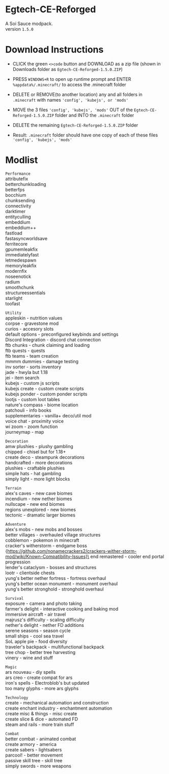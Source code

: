 # Egtech-CE-Reforged
A Soi Sauce modpack.\
version ```1.5.0```

# Download Instructions
- CLICK the green ```<>code``` button and DOWNLOAD as a zip file (shown in Downloads folder as ```Egtech-CE-Reforged-1.5.0.ZIP```)

- PRESS ```WINDOWS+R``` to open up runtime prompt and ENTER ```%appdata%/.minecraft/``` to access the .minecraft folder
- DELETE or REMOVE(to another location) any and all folders in ```.minecraft``` with names ```'config', 'kubejs', or 'mods'```

- MOVE the 3 files ```'config', 'kubejs', 'mods'``` OUT of the ```Egtech-CE-Reforged-1.5.0.ZIP``` folder and INTO the ```.minecraft``` folder
- DELETE the remaining ```Egtech-CE-Reforged-1.5.0.ZIP``` folder

- Result: ```.minecraft``` folder should have one copy of each of these files ```'config', 'kubejs', 'mods'```
# Modlist
```Performance```\
attributefix\
betterchunkloading\
betterfps\
bocchium\
chunksending\
connectivity\
darktimer\
entityculling\
embeddium\
embeddium++\
fastload\
fastasyncworldsave\
ferritecore\
gpumemleakfix\
immediatelyfast\
letmedespawn\
memoryleakfix\
modernfix\
noseenotick\
radium\
smoothchunk\
structureessentials\
starlight\
toofast

```Utility```\
appleskin - nutrition values\
corpse - gravestone mod\
curios - accesory slots\
default options - preconfigured keybinds and settings\
Discord Integration - discord chat connection\
ftb chunks - chunk claiming and loading\
ftb quests - quests\
ftb teams - team creation\
mmmm dummies - damage testing\
inv sorter - sorts inventory\
jade - hwyla but 1.18\
jei - item search\
kubejs - custom js scripts\
kubejs create - custom create scripts\
kubejs ponder - custom ponder scripts\
lootjs - custom loot tables\
nature's compass - biome location\
patchouli - info books\
supplementaries - vanilla+ deco/util mod\
voice chat - proximity voice\
wi zoom - zoom function\
journeymap - map

```Decoration```\
amw plushies - plushy gambling\
chipped - chisel but for 1.18+\
create deco - steampunk decorations\
handcrafted - more decorations\
plushies - craftable plushies\
simple hats - hat gambling\
simply light - more light blocks

```Terrain```\
alex's caves - new cave biomes\
incendium - new nether biomes\
nullscape - new end biomes\
regions unexplored - new biomes\
tectonic - dramatic larger biomes

```Adventure```\
alex's mobs - new mobs and bosses\
better villages - overhauled village structures\
cobblemon - pokemon in minecraft\
cracker's witherstorm - endgame boss {https://github.com/nonamecrackers2/crackers-wither-storm-mod/wiki/Known-Compatibility-Issues}\
end remastered - cooler end portal progression\
lender's cataclysm - bosses and structures\
lootr - clientside chests\
yung's better nether fortress - fortress overhaul\
yung's better ocean monument - monument overhaul\
yung's better stronghold - stronghold overhaul

```Survival```\
exposure - camera and photo taking\
farmer's delight - interactive cooking and baking mod\
immersive aircraft - air travel\
majrusz's difficulty - scaling difficulty\
nether's delight - nether FD additions\
serene seasons - season cycle\
small ships - cool sea travel\
SoL apple pie - food diversity\
traveler's backpack - multifunctional backpack\
tree chop - better tree harvesting\
vinery - wine and stuff

```Magic```\
ars nouveau - diy spells\
ars creo - create compat for ars\
iron's spells - Electroblob's but updated\
too many glyphs - more ars glyphs

```Technology```\
create - mechanical automation and construction\
create enchant industry - enchantment automation\
create misc & things - misc create\
create slice & dice - automated FD\
steam and rails - more train stuff

```Combat```\
better combat - animated combat\
create armory - america\
create sabers - lightsabers\
parcool! - better movement\
passive skill tree - skill tree\
simply swords - more weapons
